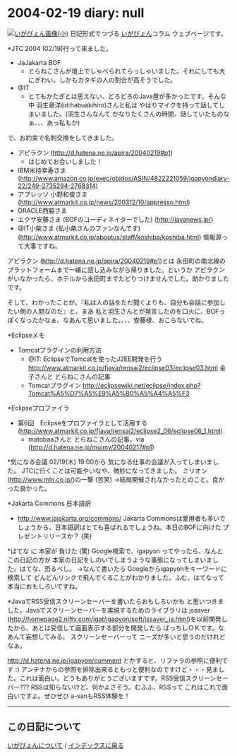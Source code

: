 2004-02-19 diary: null
=====================================================================================================
[![いがぴょん画像(小)](https://igapyon.github.io/diary/images/iga200306s.jpg "いがぴょん")](https://igapyon.github.io/diary/memo/memoigapyon.html) 日記形式でつづる [いがぴょん](https://igapyon.github.io/diary/memo/memoigapyon.html)コラム ウェブページです。

*JTC 2004 (02/19)行って来ました。
* JaJakarta BOF
  * とらねこさんが壇上でしゃべられてらっしゃいました。それにしても大にぎわい。しかもカタギの人の割合が高そうでした。
* @IT
  * とてもかたぎとは思えない、どろどろのJava屋が多かったです。そんな中 羽生章洋(id:habuakihiro)さんと私は やはりマイクを持って話してしまいました。(羽生さんなんて かなりたくさんの時間、話していたものなぁ、、、あっ私もか)

で、お約束で名刺交換をしてきました。
* アピラクン (http://d.hatena.ne.jp/apira/20040219#p1)
  * はじめてお会いしました！
* IBM米持幸寿さま (http://www.amazon.co.jp/exec/obidos/ASIN/4822221059/igapyondiary-22/249-2735284-2768314)
* アプレッソ 小野和俊さま (http://www.atmarkit.co.jp/news/200312/10/appresso.html)
* ORACLE西脇さま
* エクサ安藤さま (BOFのコーディネイターでした) (http://javanews.jp/)
* @IT小柴さま (私小柴さんのファンなんです) (http://www.atmarkit.co.jp/aboutus/staff/koshiba/koshiba.html)
情報源って大事ですね。

アピラクン (http://d.hatena.ne.jp/apira/20040219#p1)とは 永田町の南北線のプラットフォームまで一緒に話し込みながら帰りました。というか アピラクンがいなかったら、ホテルから永田町までたどりつけませんでした。助かりましたです。

そして、わかったことが。『私は人の話をただ聞くよりも、自分も会話に参加したい側の人間なのだ』と。まあ 私と羽生さんとが発言したのを口火に、BOFっぽくなったかなぁ、なあんて思いました。、、、安藤様、おこらないでね。

*Eclipseメモ
* Tomcatプラグインの利用方法
  * @IT: EclipseでTomcatを使ったJ2EE開発を行う http://www.atmarkit.co.jp/fjava/rensai2/eclipse03/eclipse03.html 金子さんと とらねこさんの記事
  * Tomcatプラグイン http://eclipsewiki.net/eclipse/index.php?Tomcat%A5%D7%A5%E9%A5%B0%A5%A4%A5%F3

*Eclipseプロファイラ
* 第6回　Eclipseをプロファイラとして活用する (http://www.atmarkit.co.jp/fjava/rensai2/eclipse2_06/eclipse06_1.html)
  * matobaaさんと とらねこさんの記事。via (http://d.hatena.ne.jp/muimy/20040217#p1)

*気になる会議
02/19(木) 19:00から 気になる仕事の会議が入ってしまいました。
JTCに行くことは可能やいなや、微妙になってきました。
ミリオン(http://www.mln.co.jp/)の一撃 (苦笑)
→結局開催されなかったとのこと。良かった良かった。

*Jakarta Commons 日本語訳
* http://www.jajakarta.org/commons/
Jakarta Commonsは愛用者も多いでしょうから、日本語訳はとても喜ばれるでしょうね。本日のBOFに向けた プレゼントリリースか？ (笑)

*はてな に 本家が 負けた (驚)
Google検索で、igapyon ってやったら、なんと この日記の方が 本家の日記をしのいでしまうような事態になってしまいました。はてな、恐るべし。
→なんて書いたら Googleからigapyonをキーワードに検索して どんどんリンクで飛んでくることがわかりました。ふむ、はてなって本当におもしろいですね。

*JavaでRSS受信スクリーンセーバーを書いたらおもしろいかも
と思いつきました。Javaでスクリーンセーバーを実現するためのライブラリは jssaver (http://homepage2.nifty.com/igat/igapyon/soft/jssaver_ja.html)を以前開発したから、あとは受信して画面表示する部分を開発したら ばっちしＯＫです。なあんて妄想してみる。
スクリーンセーバーって ニーズが多いと思うのだけれどなぁ。

http://d.hatena.ne.jp/igapyon/comment とかすると、リファラの参照に便利です :) アンテナからの参照を排除出来るともっと便利なのですけど・・・見ました。これは面白い。どうもありがとうございますです。RSS受信スクリーンセーバー??? RSSは知らないけど、何かよさそう。むふふ、RSSって これはこれで面白いですよ。ぜひぜひ a-sanもRSS体験を！


----------------------------------------------------------------------------------------------------

## この日記について
[いがぴょんについて](http://www.igapyon.jp/igapyon/diary/memo/memoigapyon.html) / [インデックスに戻る](https://igapyon.github.io/diary/idxall.html)
